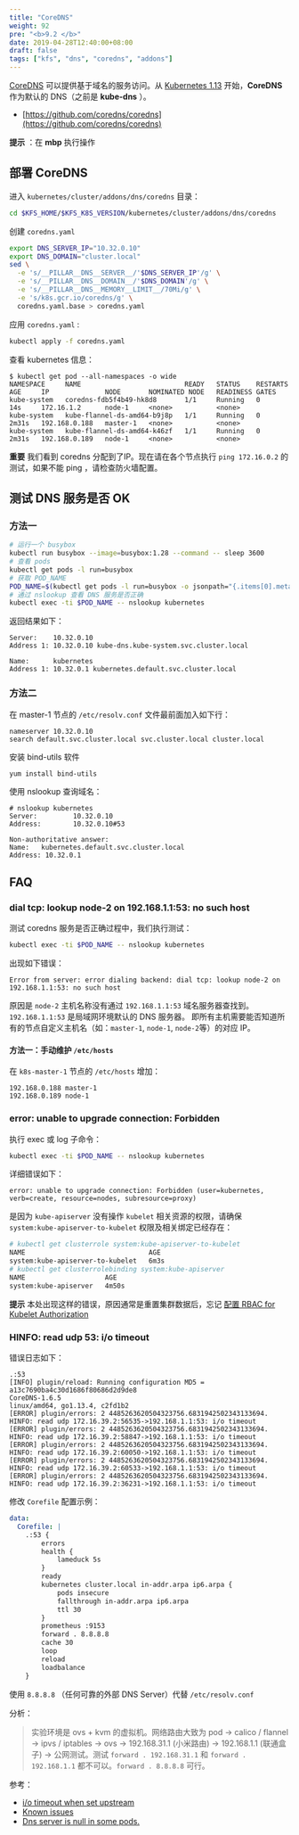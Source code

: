 ```yaml
---
title: "CoreDNS"
weight: 92
pre: "<b>9.2 </b>"
date: 2019-04-28T12:40:00+08:00
draft: false
tags: ["kfs", "dns", "coredns", "addons"]
---
```


[CoreDNS](https://coredns.io/) 可以提供基于域名的服务访问。从 [Kubernetes 1.13](https://kubernetes.io/blog/2018/12/03/kubernetes-1-13-release-announcement/) 开始，**CoreDNS** 作为默认的 DNS（之前是 **kube-dns** ）。

- [https://github.com/coredns/coredns](https://github.com/coredns/coredns)

**提示** ：在 **mbp** 执行操作

## 部署 CoreDNS

进入 `kubernetes/cluster/addons/dns/coredns` 目录：

```sh
cd $KFS_HOME/$KFS_K8S_VERSION/kubernetes/cluster/addons/dns/coredns
```


创建 `coredns.yaml`

```sh
export DNS_SERVER_IP="10.32.0.10"
export DNS_DOMAIN="cluster.local"
sed \
  -e 's/__PILLAR__DNS__SERVER__/'$DNS_SERVER_IP'/g' \
  -e 's/__PILLAR__DNS__DOMAIN__/'$DNS_DOMAIN'/g' \
  -e 's/__PILLAR__DNS__MEMORY__LIMIT__/70Mi/g' \
  -e 's/k8s.gcr.io/coredns/g' \
  coredns.yaml.base > coredns.yaml
```

应用 `coredns.yaml` :
```sh
kubectl apply -f coredns.yaml
```

查看 kubernetes 信息：

```
$ kubectl get pod --all-namespaces -o wide
NAMESPACE     NAME                          READY   STATUS    RESTARTS   AGE     IP              NODE       NOMINATED NODE   READINESS GATES
kube-system   coredns-fdb5f4b49-hk8d8       1/1     Running   0          14s     172.16.1.2      node-1     <none>           <none>
kube-system   kube-flannel-ds-amd64-b9j8p   1/1     Running   0          2m31s   192.168.0.188   master-1   <none>           <none>
kube-system   kube-flannel-ds-amd64-k46zf   1/1     Running   0          2m31s   192.168.0.189   node-1     <none>           <none>
```

**重要** 我们看到 coredns 分配到了IP。现在请在各个节点执行 `ping 172.16.0.2` 的测试，如果不能 ping ，请检查防火墙配置。


## 测试 DNS 服务是否 OK

### 方法一

```sh
# 运行一个 busybox
kubectl run busybox --image=busybox:1.28 --command -- sleep 3600
# 查看 pods
kubectl get pods -l run=busybox
# 获取 POD_NAME
POD_NAME=$(kubectl get pods -l run=busybox -o jsonpath="{.items[0].metadata.name}")
# 通过 nslookup 查看 DNS 服务是否正确
kubectl exec -ti $POD_NAME -- nslookup kubernetes
```

返回结果如下：

```
Server:    10.32.0.10
Address 1: 10.32.0.10 kube-dns.kube-system.svc.cluster.local

Name:      kubernetes
Address 1: 10.32.0.1 kubernetes.default.svc.cluster.local
```

### 方法二

在 master-1 节点的 `/etc/resolv.conf` 文件最前面加入如下行：

```
nameserver 10.32.0.10
search default.svc.cluster.local svc.cluster.local cluster.local
```

安装 bind-utils 软件

```
yum install bind-utils
```

使用 nslookup 查询域名：

```
# nslookup kubernetes
Server:         10.32.0.10
Address:        10.32.0.10#53

Non-authoritative answer:
Name:   kubernetes.default.svc.cluster.local
Address: 10.32.0.1
```

## FAQ

### dial tcp: lookup node-2 on 192.168.1.1:53: no such host

测试 coredns 服务是否正确过程中，我们执行测试：

```sh
kubectl exec -ti $POD_NAME -- nslookup kubernetes
```

出现如下错误：

```
Error from server: error dialing backend: dial tcp: lookup node-2 on 192.168.1.1:53: no such host
```

原因是 `node-2` 主机名称没有通过 `192.168.1.1:53` 域名服务器查找到。`192.168.1.1:53` 是局域网环境默认的 DNS 服务器。
即所有主机需要能否知道所有的节点自定义主机名（如：`master-1`, `node-1`, `node-2`等）的对应 IP。

#### 方法一：手动维护 `/etc/hosts`

在 `k8s-master-1` 节点的 `/etc/hosts` 增加：

```
192.168.0.188 master-1
192.168.0.189 node-1
```

### error: unable to upgrade connection: Forbidden

执行 exec 或 log 子命令：

```sh
kubectl exec -ti $POD_NAME -- nslookup kubernetes
```

详细错误如下：

```
error: unable to upgrade connection: Forbidden (user=kubernetes, verb=create, resource=nodes, subresource=proxy)
```

是因为 `kube-apiserver` 没有操作 `kubelet` 相关资源的权限，请确保 `system:kube-apiserver-to-kubelet` 权限及相关绑定已经存在：

```sh
# kubectl get clusterrole system:kube-apiserver-to-kubelet
NAME                               AGE
system:kube-apiserver-to-kubelet   6m3s
# kubectl get clusterrolebinding system:kube-apiserver
NAME                    AGE
system:kube-apiserver   4m50s
```

**提示** 本处出现这样的错误，原因通常是重置集群数据后，忘记 [配置 RBAC for Kubelet Authorization](/kfs/v1.16/install-master/#rbac-for-kubelet-authorization)

### HINFO: read udp 53: i/o timeout

错误日志如下：

```
.:53
[INFO] plugin/reload: Running configuration MD5 = a13c7690ba4c30d1686f80686d2d9de8
CoreDNS-1.6.5
linux/amd64, go1.13.4, c2fd1b2
[ERROR] plugin/errors: 2 4485263620504323756.6831942502343133694. HINFO: read udp 172.16.39.2:56535->192.168.1.1:53: i/o timeout
[ERROR] plugin/errors: 2 4485263620504323756.6831942502343133694. HINFO: read udp 172.16.39.2:58847->192.168.1.1:53: i/o timeout
[ERROR] plugin/errors: 2 4485263620504323756.6831942502343133694. HINFO: read udp 172.16.39.2:60050->192.168.1.1:53: i/o timeout
[ERROR] plugin/errors: 2 4485263620504323756.6831942502343133694. HINFO: read udp 172.16.39.2:60533->192.168.1.1:53: i/o timeout
[ERROR] plugin/errors: 2 4485263620504323756.6831942502343133694. HINFO: read udp 172.16.39.2:36231->192.168.1.1:53: i/o timeout
```

修改 `Corefile` 配置示例：

```yaml
data:
  Corefile: |
    .:53 {
        errors
        health {
            lameduck 5s
        }
        ready
        kubernetes cluster.local in-addr.arpa ip6.arpa {
            pods insecure
            fallthrough in-addr.arpa ip6.arpa
            ttl 30
        }
        prometheus :9153
        forward . 8.8.8.8
        cache 30
        loop
        reload
        loadbalance
    }
```

使用 `8.8.8.8` （任何可靠的外部 DNS Server）代替 `/etc/resolv.conf`

分析：

> 实验环境是 ovs + kvm 的虚拟机。网络路由大致为 pod -> calico / flannel -> ipvs / iptables -> ovs -> 192.168.31.1 (小米路由) -> 192.168.1.1 (联通盒子) -> 公网测试。测试 `forward . 192.168.31.1` 和 `forward . 192.168.1.1` 都不可以。`forward . 8.8.8.8` 可行。

参考：

- [i/o timeout when set upstream](https://github.com/coredns/coredns/issues/2287)
- [Known issues](https://kubernetes.io/docs/tasks/administer-cluster/dns-debugging-resolution/#known-issues)
- [Dns server is null in some pods.](https://github.com/kubernetes/kubernetes/issues/30215)
